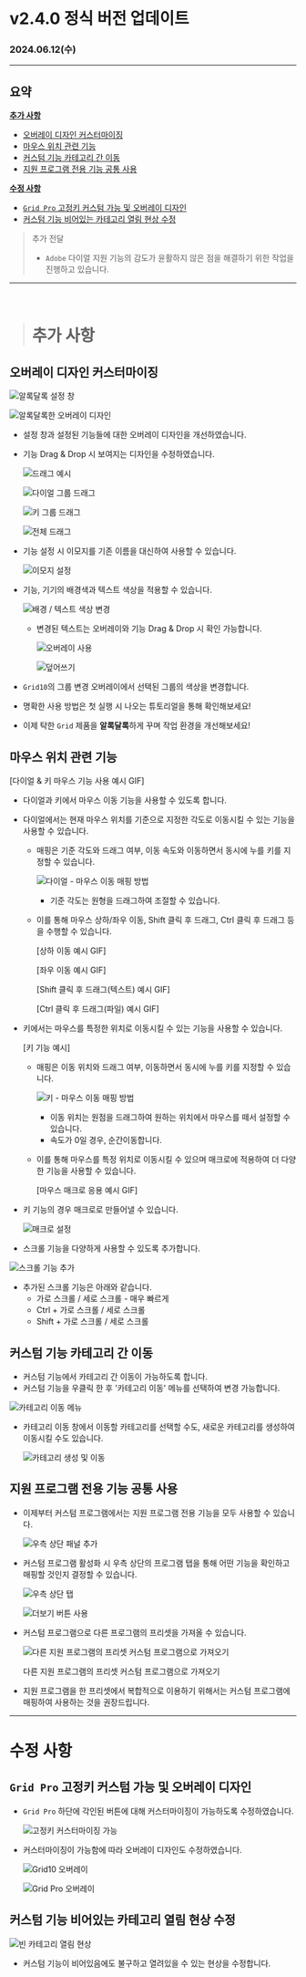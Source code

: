 # v2.4.0 정식 버전 업데이트

### 2024.06.12(수)

---

## 요약

**[추가 사항](#추가-사항)**

- [오버레이 디자인 커스터마이징](#오버레이-디자인-커스터마이징)
- [마우스 위치 관련 기능](#마우스-위치-관련-기능)
- [커스텀 기능 카테고리 간 이동](#커스텀-기능-카테고리-간-이동)
- [지원 프로그램 전용 기능 공통 사용](#지원-프로그램-전용-기능-공통-사용)

**[수정 사항](#수정-사항)**

- [`Grid Pro` 고정키 커스텀 가능 및 오버레이 디자인](#grid-pro-고정키-커스텀-가능-및-오버레이-디자인)
- [커스텀 기능 비어있는 카테고리 열림 현상 수정](#커스텀-기능-비어있는-카테고리-열림-현상-수정)

> 추가 전달
> 
> - `Adobe` 다이얼 지원 기능의 감도가 윤활하지 않은 점을 해결하기 위한 작업을 진행하고 있습니다.

---

<br />

> # 추가 사항

## 오버레이 디자인 커스터마이징

![알록달록 설정 창](../assets/v2.4.0/colorful_setting.png)

![알록달록한 오버레이 디자인](../assets/v2.4.0/colorful_overlay.png)

- 설정 창과 설정된 기능들에 대한 오버레이 디자인을 개선하였습니다.
- 기능 Drag & Drop 시 보여지는 디자인을 수정하였습니다.
    
    ![드래그 예시](../assets/v2.4.0/drag_n_drop.gif)
    
    ![다이얼 그룹 드래그](../assets/v2.4.0/drag_dial_group.png)
    
    ![키 그룹 드래그](../assets/v2.4.0/drag_key_group.png)
    
    ![전체 드래그](../assets/v2.4.0/drag_all.png)
    
- 기능 설정 시 이모지를 기존 이름을 대신하여 사용할 수 있습니다.
    
    ![이모지 설정](../assets/v2.4.0/set_emoji.gif)
    
- 기능, 기기의 배경색과 텍스트 색상을 적용할 수 있습니다.
    
    ![배경 / 텍스트 색상 변경](../assets/v2.4.0/set_text_background_color.gif)
    
    - 변경된 텍스트는 오버레이와 기능 Drag & Drop 시 확인 가능합니다.
        
        ![오버레이 사용](../assets/v2.4.0/use_overlay.gif)
        
        ![덮어쓰기](../assets/v2.4.0/overlap_mapped.gif)
        
- `Grid10`의 그룹 변경 오버레이에서 선택된 그룹의 색상을 변경합니다.
- 명확한 사용 방법은 첫 실행 시 나오는 튜토리얼을 통해 확인해보세요!
- 이제 탁한 `Grid` 제품을 **알록달록**하게 꾸며 작업 환경을 개선해보세요!

## 마우스 위치 관련 기능

[다이얼 & 키 마우스 기능 사용 예시 GIF]

- 다이얼과 키에서 마우스 이동 기능을 사용할 수 있도록 합니다.
- 다이얼에서는 현재 마우스 위치를 기준으로 지정한 각도로 이동시킬 수 있는 기능을 사용할 수 있습니다.
    - 매핑은 기준 각도와 드래그 여부, 이동 속도와 이동하면서 동시에 누를 키를 지정할 수 있습니다.
        
        ![다이얼 - 마우스 이동 매핑 방법](../assets/v2.4.0/dial_mouse_move_mapping.gif)
        
        - 기준 각도는 원형을 드래그하여 조절할 수 있습니다.
    - 이를 통해 마우스 상하/좌우 이동, Shift 클릭 후 드래그, Ctrl 클릭 후 드래그 등을 수행할 수 있습니다.
        
        [상하 이동 예시 GIF]
        
        [좌우 이동 예시 GIF]
        
        [Shift 클릭 후 드래그(텍스트) 예시 GIF]
        
        [Ctrl 클릭 후 드래그(파일) 예시 GIF]
        
- 키에서는 마우스를 특정한 위치로 이동시킬 수 있는 기능을 사용할 수 있습니다.
    
    [키 기능 예시]
    
    - 매핑은 이동 위치와 드래그 여부, 이동하면서 동시에 누를 키를 지정할 수 있습니다.
        
        ![키 - 마우스 이동 매핑 방법](../assets/v2.4.0/button_mouse_move_mapping.gif)
        
        - 이동 위치는 원점을 드래그하여 원하는 위치에서 마우스를 떼서 설정할 수 있습니다.
        - 속도가 0일 경우, 순간이동합니다.
    - 이를 통해 마우스를 특정 위치로 이동시킬 수 있으며 매크로에 적용하여 더 다양한 기능을 사용할 수 있습니다.
        
        [마우스 매크로 응용 예시 GIF]
        
- 키 기능의 경우 매크로로 만들어낼 수 있습니다.
    
    ![매크로 설정](../assets/v2.4.0/set_mouse_macro.png)
    
- 스크롤 기능을 다양하게 사용할 수 있도록 추가합니다.

![스크롤 기능 추가](../assets/v2.4.0/additional_scroll.png)

- 추가된 스크롤 기능은 아래와 같습니다.
    - 가로 스크롤 / 세로 스크롤 - 매우 빠르게
    - Ctrl + 가로 스크롤 / 세로 스크롤
    - Shift + 가로 스크롤 / 세로 스크롤

## 커스텀 기능 카테고리 간 이동

- 커스텀 기능에서 카테고리 간 이동이 가능하도록 합니다.
- 커스텀 기능을 우클릭 한 후 '카테고리 이동' 메뉴를 선택하여 변경 가능합니다.

![카테고리 이동 메뉴](../assets/v2.4.0/swap_category.png)

- 카테고리 이동 창에서 이동할 카테고리를 선택할 수도, 새로운 카테고리를 생성하여 이동시킬 수도 있습니다.
    
    ![카테고리 생성 및 이동](../assets/v2.4.0/swap_category.gif)

## 지원 프로그램 전용 기능 공통 사용

- 이제부터 커스텀 프로그램에서는 지원 프로그램 전용 기능을 모두 사용할 수 있습니다.
    
    ![우측 상단 패널 추가](../assets/v2.4.0/custom_function_tab.png)
    
- 커스텀 프로그램 활성화 시 우측 상단의 프로그램 탭을 통해 어떤 기능을 확인하고 매핑할 것인지 결정할 수 있습니다.
    
    ![우측 상단 탭](../assets/v2.4.0/using_right_panel.gif)
    
    ![더보기 버튼 사용](../assets/v2.4.0/using_right_more_panel.gif)
    
- 커스텀 프로그램으로 다른 프로그램의 프리셋을 가져올 수 있습니다.
    
    ![다른 지원 프로그램의 프리셋 커스텀 프로그램으로 가져오기](../assets/v2.4.0/import_other_program.gif)
    
    다른 지원 프로그램의 프리셋 커스텀 프로그램으로 가져오기
    
- 지원 프로그램을 한 프리셋에서 복합적으로 이용하기 위해서는 커스텀 프로그램에 매핑하여 사용하는 것을 권장드립니다.

---

# 수정 사항

## `Grid Pro` 고정키 커스텀 가능 및 오버레이 디자인

- `Grid Pro` 하단에 각인된 버튼에 대해 커스터마이징이 가능하도록 수정하였습니다.
    
    ![고정키 커스터마이징 가능](../assets/v2.4.0/can_customize_fixed_key.png)
    
- 커스터마이징이 가능함에 따라 오버레이 디자인도 수정하였습니다.
    
    ![`Grid10` 오버레이](../assets/v2.4.0/update_design_grid10.png)
    
    ![`Grid Pro` 오버레이](../assets/v2.4.0/update_design_grid_pro.png)

## 커스텀 기능 비어있는 카테고리 열림 현상 수정

![빈 카테고리 열림 현상](../assets/v2.4.0/open_empty_category.png)

- 커스텀 기능이 비어있음에도 불구하고 열려있을 수 있는 현상을 수정합니다.